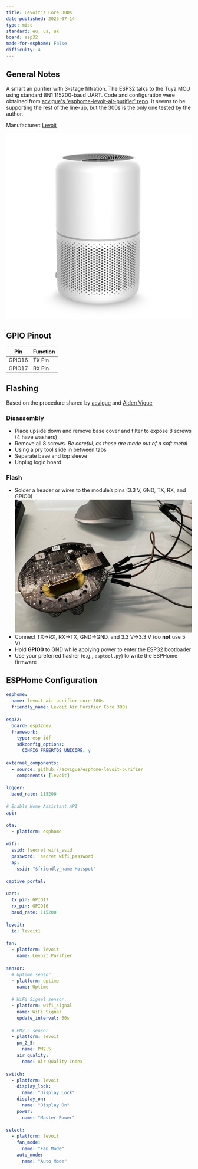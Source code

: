 ```yaml
---
title: Levoit's Core 300s
date-published: 2025-07-14
type: misc
standard: eu, us, uk
board: esp32
made-for-esphome: False
difficulty: 4
---
```


## General Notes

A smart air purifier with 3-stage filtration. The ESP32 talks to the Tuya MCU using standard 8N1 115200-baud UART. Code and configuration were obtained from [acvigue's 'esphome-levoit-air-purifier' repo](https://github.com/acvigue/esphome-levoit-air-purifier). It seems to be supporting the rest of the line-up, but the 300s is the only one tested by the author.

Manufacturer: [Levoit](http://www.levoit.com)

![Product](./levoit-core-300s.jpg "Product Image")

## GPIO Pinout

| Pin    | Function |
| ------ | -------- |
| GPIO16 | TX Pin   |
| GPIO17 | RX Pin   |

## Flashing

Based on the procedure shared by [acvigue](https://github.com/acvigue/esphome-levoit-air-purifier) and [Aiden Vigue](https://vigue.me/posts/levoit-air-purifier-esphome-conversion)

### Disassembly

- Place upside down and remove base cover and filter to expose 8 screws (4 have washers)
- Remove all 8 screws. _Be careful, as these are made out of a soft metal_
- Using a pry tool slide in between tabs
- Separate base and top sleeve
- Unplug logic board

### Flash

- Solder a header or wires to the module’s pins (3.3 V, GND, TX, RX, and GPIO0)
  ![ESP Board](./levoit-core-300s-flashing.jpeg "ESP32 module ready for flashing")
- Connect TX→RX, RX→TX, GND→GND, and 3.3 V→3.3 V (do **not** use 5 V)
- Hold **GPIO0** to GND while applying power to enter the ESP32 bootloader
- Use your preferred flasher (e.g., `esptool.py`) to write the ESPHome firmware

## ESPHome Configuration

```yaml
esphome:
  name: levoit-air-purifier-core-300s
  friendly_name: Levoit Air Purifier Core 300s

esp32:
  board: esp32dev
  framework:
    type: esp-idf
    sdkconfig_options:
      CONFIG_FREERTOS_UNICORE: y

external_components:
  - source: github://acvigue/esphome-levoit-purifier
    components: [levoit]

logger:
  baud_rate: 115200

# Enable Home Assistant API
api:

ota:
  - platform: esphome

wifi:
  ssid: !secret wifi_ssid
  password: !secret wifi_password
  ap:
    ssid: "$friendly_name Hotspot"

captive_portal:

uart:
  tx_pin: GPIO17
  rx_pin: GPIO16
  baud_rate: 115200

levoit:
  id: levoit1

fan:
  - platform: levoit
    name: Levoit Purifier

sensor:
  # Uptime sensor.
  - platform: uptime
    name: Uptime

  # WiFi Signal sensor.
  - platform: wifi_signal
    name: WiFi Signal
    update_interval: 60s

  # PM2.5 sensor
  - platform: levoit
    pm_2_5:
      name: PM2.5
    air_quality:
      name: Air Quality Index

switch:
  - platform: levoit
    display_lock:
      name: "Display Lock"
    display_on:
      name: "Display On"
    power:
      name: "Master Power"

select:
  - platform: levoit
    fan_mode:
      name: "Fan Mode"
    auto_mode:
      name: "Auto Mode"
```

